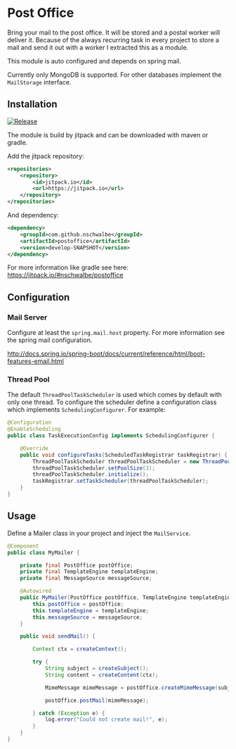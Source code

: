 # Post Office

Bring your mail to the post office. It will be stored and a postal worker will deliver it.
Because of the always recurring task in every project to store a mail and send it out with a worker I extracted this as a 
module.

This module is auto configured and depends on spring mail.

Currently only MongoDB is supported. For other databases implement the `MailStorage` interface.

## Installation

[![Release](https://jitpack.io/v/nschwalbe/postoffice.svg?style=flat-square)](https://jitpack.io/#nschwalbe/postoffice)

The module is build by jitpack and can be downloaded with maven or gradle.

Add the jitpack repository:

```xml
<repositories>
    <repository>
        <id>jitpack.io</id>
        <url>https://jitpack.io</url>
    </repository>
</repositories>
```

And dependency:

```xml
<dependency>
    <groupId>com.github.nschwalbe</groupId>
    <artifactId>postoffice</artifactId>
    <version>develop-SNAPSHOT</version>
</dependency>
```

For more information like gradle see here: <https://jitpack.io/#nschwalbe/postoffice>


## Configuration
### Mail Server
Configure at least the `spring.mail.host` property. For more information see the spring mail configuration. 

<http://docs.spring.io/spring-boot/docs/current/reference/html/boot-features-email.html>

### Thread Pool
The default `ThreadPoolTaskScheduler` is used which comes by default with only one thread. 
To configure the scheduler define a configuration class which implements `SchedulingConfigurer`.
For example:

```java
@Configuration
@EnableScheduling
public class TaskExecutionConfig implements SchedulingConfigurer {

    @Override
    public void configureTasks(ScheduledTaskRegistrar taskRegistrar) {
        ThreadPoolTaskScheduler threadPoolTaskScheduler = new ThreadPoolTaskScheduler();
        threadPoolTaskScheduler.setPoolSize(3);
        threadPoolTaskScheduler.initialize();
        taskRegistrar.setTaskScheduler(threadPoolTaskScheduler);
    }
}
```

## Usage

Define a Mailer class in your project and inject the `MailService`.

```java
@Component
public class MyMailer {

    private final PostOffice postOffice;
    private final TemplateEngine templateEngine;
    private final MessageSource messageSource;

    @Autowired
    public MyMailer(PostOffice postOffice, TemplateEngine templateEngine, Environment environment, MessageSource messageSource) {
        this.postOffice = postOffice;
        this.templateEngine = templateEngine;
        this.messageSource = messageSource;
    }

    public void sendMail() {

        Context ctx = createContext();

        try {
            String subject = createSubject();
            String content = createContent(ctx);

            MimeMessage mimeMessage = postOffice.createMimeMessage(subject, from, to, content, true);

            postOffice.postMail(mimeMessage);

        } catch (Exception e) {
            log.error("Could not create mail!", e);
        }
    }
}
```

